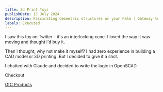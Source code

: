 ```yaml
---
title: 3d Print Toys
publishDate: 13 July 2024
description: Fascinating Geometric structures on your Palm | Gateway to Contemplation
labels: Executed
---
```


I saw this toy on Twitter - it's an interlocking cone. I loved the way it was moving and thought I'd buy it.

Then I thought, why not make it myself? I had zero experience in building a CAD model or 3D printing. But I decided to give it a shot.

I chatted with Claude and decided to write the logic in OpenSCAD.

Checkout

[GtC Products](https://kushalsm.com/products)